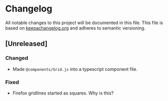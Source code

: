 # Changelog

All notable changes to this project will be documented in this file.
This file is based on [keepachangelog.org](keepachangelog.org) and adheres to semantic versioning.

## [Unreleased]

### Changed

- Made `@components/Grid.js` into a typescript component file.

### Fixed

- Firefox gridlines started as squares. Why is this?
